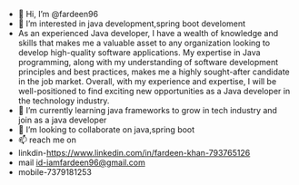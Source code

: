- 👋 Hi, I’m @fardeen96
- 👀 I’m interested in java development,spring boot develoment
- As an experienced Java developer, I have a wealth of knowledge and skills that makes me a valuable asset to any organization looking to develop high-quality software applications. My expertise in Java programming, along with my understanding of software development principles and best practices, makes me a highly sought-after candidate in the job market.
Overall, with my experience and expertise, I will be well-positioned to find exciting new opportunities as a Java developer in the technology industry.
- 🌱 I’m currently learning java frameworks to grow in tech industry and join as a java developer
- 💞️ I’m looking to collaborate on java,spring boot 
- 📫  reach me on
- linkdin-https://www.linkedin.com/in/fardeen-khan-793765126
- mail id-iamfardeen96@gmail.com
- mobile-7379181253

<!---
fardeen120/fardeen120 is a ✨ special ✨ repository because its `README.md` (this file) appears on your GitHub profile.
You can click the Preview link to take a look at your changes.
--->
